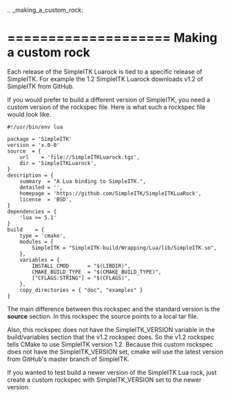 .. _making_a_custom_rock:

====================
Making a custom rock
====================

Each release of the SimpleITK Luarock is tied to a specific release of
SimpleITK.  For example the 1.2 SimpleITK Luarock downloads v1.2 of
SimpleITK from GitHub.

If you would prefer to build a different version of SimpleITK, you need
a custom version of the rockspec file.  Here is what such a rockspec
file would look like.

    #!/usr/bin/env lua

    package = 'SimpleITK'
    version = 'x.0-0'
    source  = {
        url    = 'file://SimpleITKLuarock.tgz',
        dir = 'SimpleITKLuarock',
    }
    description = {
        summary  = "A Lua binding to SimpleITK.",
        detailed = '',
        homepage = 'https://github.com/SimpleITK/SimpleITKLuaRock',
        license  = 'BSD',
    }
    dependencies = {
        'lua >= 5.1'
    }
    build    = {
        type = 'cmake',
        modules = {
            SimpleITK = "SimpleITK-build/Wrapping/Lua/lib/SimpleITK.so",
        },
        variables = {
            INSTALL_CMOD      = "$(LIBDIR)",
            CMAKE_BUILD_TYPE  = "$(CMAKE_BUILD_TYPE)",
            ["CFLAGS:STRING"] = "$(CFLAGS)",
        },
        copy_directories = { "doc", "examples" }
    }

The main difference between this rockspec and the standard version is the
**source** section.  In this rockspec the source points to a local tar
file.

Also, this rockspec does not have the SimpleITK_VERSION variable
in the build/variables section that the v1.2 rockspec does.  So the v1.2
rockspec tells CMake to use SimpleITK version 1.2.  Because this custom
rockspec does not have the SimpleITK_VERSION set, cmake will use the
latest version from GitHub's master branch of SimpleITK.

If you wanted to test build a newer version of the SimpleITK Lua rock,
just create a custom rockspec with SimpleITK_VERSION set to the newer
version.

